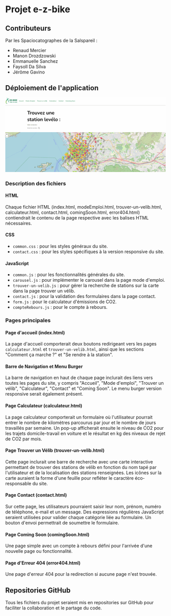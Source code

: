 # Projet e-z-bike

## Contributeurs
Par les Spaciocatographes de la Salspareil :
- Renaud Mercier
- Manon Drozdzowski
- Emmanuelle Sanchez
- Faysoll Da Silva
- Jérôme Gavino

## Déploiement de l'application

![bike](./ezbike.gif)


### Description des fichiers

#### HTML
Chaque fichier HTML (index.html, modeEmploi.html, trouver-un-velib.html, calculateur.html, contact.html, comingSoon.html, error404.html) contiendrait le contenu de la page respective avec les balises HTML nécessaires.

#### CSS
- `common.css` : pour les styles généraux du site.
- `contact.css` : pour les styles spécifiques à la version responsive du site.

#### JavaScript
- `common.js` : pour les fonctionnalités générales du site.
- `carousel.js` : pour implémenter le carousel dans la page mode d'emploi.
- `trouver-un-velib.js` : pour gérer la recherche de stations sur la carte dans la page trouver un vélib.
- `contact.js` : pour la validation des formulaires dans la page contact.
- `form.js` : pour le calculateur d'émissions de CO2.
- `compteRebours.js` : pour le compte à rebours.

### Pages principales

#### Page d'accueil (index.html)
La page d'accueil comporterait deux boutons redirigeant vers les pages `calculateur.html` et `trouver-un-velib.html`, ainsi que les sections "Comment ça marche ?" et "Se rendre à la station".

#### Barre de Navigation et Menu Burger
La barre de navigation en haut de chaque page inclurait des liens vers toutes les pages du site, y compris "Accueil", "Mode d'emploi", "Trouver un vélib", "Calculateur", "Contact" et "Coming Soon". Le menu burger version responsive serait également présent.

#### Page Calculateur (calculateur.html)
La page calculateur comporterait un formulaire où l'utilisateur pourrait entrer le nombre de kilomètres parcourus par jour et le nombre de jours travaillés par semaine. Un pop-up afficherait ensuite le niveau de CO2 pour les trajets domicile-travail en voiture et le résultat en kg des niveaux de rejet de CO2 par mois.

#### Page Trouver un Vélib (trouver-un-velib.html)
Cette page inclurait une barre de recherche avec une carte interactive permettant de trouver des stations de vélib en fonction du nom tapé par l'utilisateur et de la localisation des stations renseignées. Les icônes sur la carte auraient la forme d'une feuille pour refléter le caractère éco-responsable du site.

#### Page Contact (contact.html)
Sur cette page, les utilisateurs pourraient saisir leur nom, prénom, numéro de téléphone, e-mail et un message. Des expressions régulières JavaScript seraient utilisées pour valider chaque catégorie liée au formulaire. Un bouton d'envoi permettrait de soumettre le formulaire.

#### Page Coming Soon (comingSoon.html)
Une page simple avec un compte à rebours défini pour l'arrivée d'une nouvelle page ou fonctionnalité.

#### Page d'Erreur 404 (error404.html)
Une page d'erreur 404 pour la redirection si aucune page n'est trouvée.

## Repositories GitHub
Tous les fichiers du projet seraient mis en repositories sur GitHub pour faciliter la collaboration et le partage du code.
